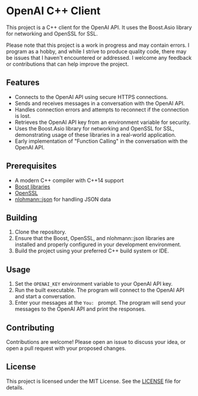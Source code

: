 # OpenAI C++ Client

This project is a C++ client for the OpenAI API. It uses the Boost.Asio library for networking and OpenSSL for SSL.

Please note that this project is a work in progress and may contain errors. I program as a hobby, and while I strive to produce quality code, there may be issues that I haven't encountered or addressed. I welcome any feedback or contributions that can help improve the project.

## Features

- Connects to the OpenAI API using secure HTTPS connections.
- Sends and receives messages in a conversation with the OpenAI API.
- Handles connection errors and attempts to reconnect if the connection is lost.
- Retrieves the OpenAI API key from an environment variable for security.
- Uses the Boost.Asio library for networking and OpenSSL for SSL, demonstrating usage of these libraries in a real-world application.
- Early implementation of "Function Calling" in the conversation with the OpenAI API.

## Prerequisites

- A modern C++ compiler with C++14 support
- [Boost libraries](https://www.boost.org/)
- [OpenSSL](https://www.openssl.org/)
- [nlohmann::json](https://github.com/nlohmann/json) for handling JSON data

## Building

1. Clone the repository.
2. Ensure that the Boost, OpenSSL, and nlohmann::json libraries are installed and properly configured in your development environment.
3. Build the project using your preferred C++ build system or IDE.

## Usage

1. Set the `OPENAI_KEY` environment variable to your OpenAI API key.
2. Run the built executable. The program will connect to the OpenAI API and start a conversation.
3. Enter your messages at the `You: ` prompt. The program will send your messages to the OpenAI API and print the responses.

## Contributing

Contributions are welcome! Please open an issue to discuss your idea, or open a pull request with your proposed changes.

## License

This project is licensed under the MIT License. See the [LICENSE](LICENSE) file for details.
